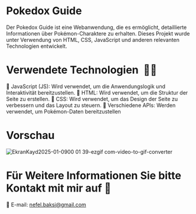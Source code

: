 # Pokedox Guide 

Der Pokedox Guide ist eine Webanwendung, die es ermöglicht, detaillierte Informationen über Pokémon-Charaktere zu erhalten. Dieses Projekt wurde unter Verwendung von HTML, CSS, JavaScript und anderen relevanten Technologien entwickelt.

# Verwendete Technologien  👩‍💻

🔻 JavaScript (JS): Wird verwendet, um die Anwendungslogik und Interaktivität bereitzustellen.
🔸 HTML: Wird verwendet, um die Struktur der Seite zu erstellen.
🔸 CSS: Wird verwendet, um das Design der Seite zu verbessern und das Layout zu steuern.
🔸 Verschiedene APIs: Werden verwendet, um Pokémon-Daten bereitzustellen


# Vorschau
![EkranKayd2025-01-0900 01 39-ezgif com-video-to-gif-converter](https://github.com/user-attachments/assets/d73f824f-4dcb-40a1-9316-b7a5f7cb7c16)


# Für Weitere Informationen Sie bitte Kontakt mit mir auf 🦋
📧 E-mail: 
nefel.baksi@gmail.com

